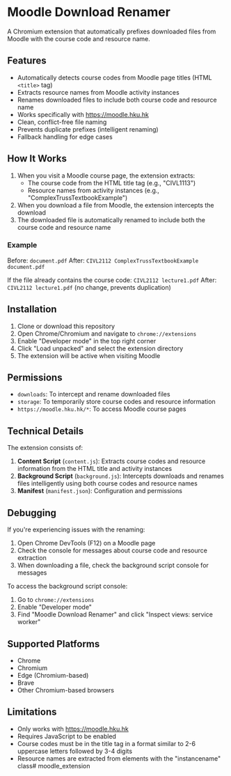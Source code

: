 # Moodle Download Renamer

A Chromium extension that automatically prefixes downloaded files from Moodle with the course code and resource name.

## Features

- Automatically detects course codes from Moodle page titles (HTML `<title>` tag)
- Extracts resource names from Moodle activity instances
- Renames downloaded files to include both course code and resource name
- Works specifically with https://moodle.hku.hk
- Clean, conflict-free file naming
- Prevents duplicate prefixes (intelligent renaming)
- Fallback handling for edge cases

## How It Works

1. When you visit a Moodle course page, the extension extracts:
   - The course code from the HTML title tag (e.g., "CIVL1113")
   - Resource names from activity instances (e.g., "ComplexTrussTextbookExample")
2. When you download a file from Moodle, the extension intercepts the download
3. The downloaded file is automatically renamed to include both the course code and resource name

### Example

Before: `document.pdf`
After: `CIVL2112 ComplexTrussTextbookExample document.pdf`

If the file already contains the course code: `CIVL2112 lecture1.pdf`
After: `CIVL2112 lecture1.pdf` (no change, prevents duplication)

## Installation

1. Clone or download this repository
2. Open Chrome/Chromium and navigate to `chrome://extensions`
3. Enable "Developer mode" in the top right corner
4. Click "Load unpacked" and select the extension directory
5. The extension will be active when visiting Moodle

## Permissions

- `downloads`: To intercept and rename downloaded files
- `storage`: To temporarily store course codes and resource information
- `https://moodle.hku.hk/*`: To access Moodle course pages

## Technical Details

The extension consists of:

1. **Content Script** (`content.js`): Extracts course codes and resource information from the HTML title and activity instances
2. **Background Script** (`background.js`): Intercepts downloads and renames files intelligently using both course codes and resource names
3. **Manifest** (`manifest.json`): Configuration and permissions

## Debugging

If you're experiencing issues with the renaming:

1. Open Chrome DevTools (F12) on a Moodle page
2. Check the console for messages about course code and resource extraction
3. When downloading a file, check the background script console for messages

To access the background script console:
1. Go to `chrome://extensions`
2. Enable "Developer mode"
3. Find "Moodle Download Renamer" and click "Inspect views: service worker"

## Supported Platforms

- Chrome
- Chromium
- Edge (Chromium-based)
- Brave
- Other Chromium-based browsers

## Limitations

- Only works with https://moodle.hku.hk
- Requires JavaScript to be enabled
- Course codes must be in the title tag in a format similar to 2-6 uppercase letters followed by 3-4 digits
- Resource names are extracted from elements with the "instancename" class# moodle_extension
